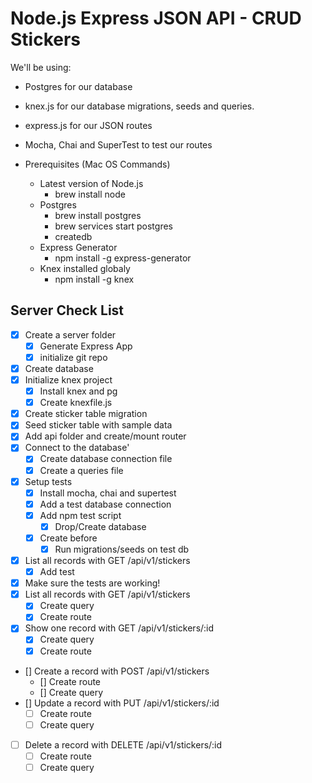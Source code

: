 # Node.js Express JSON API - CRUD Stickers

We'll be using:
* Postgres for our database
* knex.js for our database migrations, seeds and queries.
* express.js for our JSON routes
* Mocha, Chai and SuperTest to test our routes

* Prerequisites (Mac OS Commands)
  * Latest version of Node.js
    * brew install node
  * Postgres
    * brew install postgres
    * brew services start postgres
    * createdb
  * Express Generator
    * npm install -g express-generator
  * Knex installed globaly
    * npm install -g knex

## Server Check List
* [x] Create a server folder
  * [x] Generate Express App
  * [x] initialize git repo
* [x] Create database
* [x] Initialize knex project
  * [x] Install knex and pg
  * [x] Create knexfile.js
* [x] Create sticker table migration
* [x] Seed sticker table with sample data
* [x] Add api folder and create/mount router
* [x] Connect to the database'
  * [x] Create database connection file
  * [x] Create a queries file
* [x] Setup tests
  * [x] Install mocha, chai and supertest
  * [x] Add a test database connection
  * [x] Add npm test script
    * [x] Drop/Create database
  * [x] Create before
    * [x] Run migrations/seeds on test db
* [x] List all records with GET /api/v1/stickers
    * [x] Add test
* [x] Make sure the tests are working!
* [x] List all records with GET /api/v1/stickers
  * [x] Create query
  * [x] Create route
* [x] Show one record with GET /api/v1/stickers/:id
  * [x] Create query
  * [x] Create route
* [] Create a record with POST /api/v1/stickers
  * [] Create route
  * [] Create query
* [] Update a record with PUT /api/v1/stickers/:id
  * [ ] Create route
  * [ ] Create query
* [ ] Delete a record with DELETE /api/v1/stickers/:id
  * [ ] Create route
  * [ ] Create query
